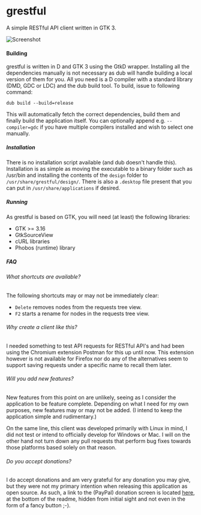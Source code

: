 # grestful
A simple RESTful API client written in GTK 3.

![Screenshot](https://raw.githubusercontent.com/hotoiledgoblinsack/grestful/gh-pages/Example.png)

#### Building
grestful is written in D and GTK 3 using the GtkD wrapper. Installing all the dependencies manually is not necessary as dub will handle building a local version of them for you. All you need is a D compiler with a standard library (DMD, GDC or LDC) and the dub build tool. To build, issue to following command:

```
dub build --build=release
```

This will automatically fetch the correct dependencies, build them and finally build the application itself. You can optionally append e.g. `--compiler=gdc` if you have multiple compilers installed and wish to select one manually.

##### Installation
There is no installation script available (and dub doesn't handle this). Installation is as simple as moving the executable to a binary folder such as /usr/bin and installing the contents of the `design` folder to `/usr/share/grestful/design/`. There is also a `.desktop` file present that you can put in `/usr/share/applications` if desired.

##### Running
As grestful is based on GTK, you will need (at least) the following libraries:
  * GTK >= 3.16
  * GtkSourceView
  * cURL libraries
  * Phobos (runtime) library

##### FAQ
###### What shortcuts are available?
The following shortcuts may or may not be immediately clear:

  * `Delete` removes nodes from the requests tree view.
  * `F2` starts a rename for nodes in the requests tree view.

###### Why create a client like this?
I needed something to test API requests for RESTful API's and had been using the Chromium extension Postman for this up until now. This extension however is not available for Firefox nor do any of the alternatives seem to support saving requests under a specific name to recall them later.

###### Will you add new features?
New features from this point on are unlikely, seeing as I consider the application to be feature complete. Depending on what I need for my own purposes, new features may or may not be added. (I intend to keep the application simple and rudimentary.)

On the same line, this client was developed primarily with Linux in mind, I did not test or intend to officially develop for Windows or Mac. I will on the other hand not turn down any pull requests that perform bug fixes towards those platforms based solely on that reason.

###### Do you accept donations?
I do accept donations and am very grateful for any donation you may give, but they were not my primary intention when releasing this application as open source. As such, a link to the (PayPal) donation screen is located [here](https://www.paypal.com/cgi-bin/webscr?cmd=_s-xclick&hosted_button_id=LVVC23MQPSLJC), at the bottom of the readme, hidden from initial sight and not even in the form of a fancy button ;-).


